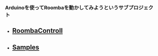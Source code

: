 ### Arduinoを使ってRoombaを動かしてみようというサブプロジェクト

- ## [RoombaControll][1] 

- ## [Samples][2]

[1]:https://github.com/docofab/RoombaControlls/tree/main/Arduino/RoombaControll
[2]:https://github.com/docofab/RoombaControlls/tree/main/Arduino/Samples
